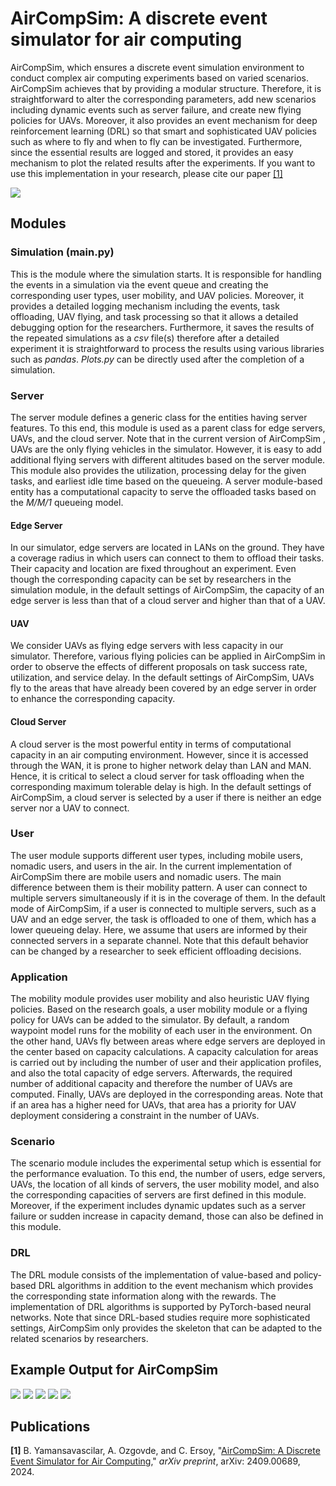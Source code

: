 # AirCompSim: A discrete event simulator for air computing


AirCompSim, which ensures a discrete event simulation environment to conduct complex air computing experiments based on 
varied scenarios. AirCompSim achieves that by providing a modular structure. Therefore, it is straightforward to alter 
the corresponding parameters, add new scenarios including dynamic events such as server failure, and create new flying 
policies for UAVs. Moreover, it also provides an event mechanism for deep reinforcement learning (DRL) so that smart 
and sophisticated UAV policies such as where to fly and when to fly can be investigated. Furthermore, since the 
essential results are logged and stored, it provides an easy mechanism to plot the related results after the 
experiments. If you want to use this implementation in your research, please cite 
our paper [[1]](https://arxiv.org/pdf/2409.00689)

![](images/AirCompSim.png)

## Modules

### Simulation (main.py)

This is the module where the simulation starts. It is responsible for handling the events in a simulation via the event 
queue and creating the corresponding user types, user mobility, and UAV policies. Moreover, it provides a detailed 
logging mechanism including the events, task offloading, UAV flying, and task processing so that it allows a detailed 
debugging option for the researchers. Furthermore, it saves the results of the repeated simulations as a *csv* 
file(s) therefore after a detailed experiment it is straightforward to process the results using various libraries such as
*pandas*. *Plots.py* can be directly used after the completion of a simulation.

### Server

The server module defines a generic class for the entities having server features. To this end, this module is used as 
a parent class for edge servers, UAVs, and the cloud server. Note that in the current version of AirCompSim , 
UAVs are the only flying vehicles in the simulator. However, it is easy to add additional flying 
servers with different altitudes based on the server module. This module also provides the utilization, processing 
delay for the given tasks, and earliest idle time based on the queueing. A server module-based entity has a 
computational capacity to serve the offloaded tasks based on the *M/M/1* queueing model. 

#### Edge Server

In our simulator, edge servers are located in LANs on the ground. They have a coverage radius in which users can 
connect to them to offload their tasks. Their capacity and location are fixed throughout an experiment. Even though 
the corresponding capacity can be set by researchers in the simulation module, in the default settings of AirCompSim, 
the capacity of an edge server is less than that of a cloud server and higher than that of a UAV.

#### UAV

We consider UAVs as flying edge servers with less capacity in our simulator. Therefore, various flying policies can be 
applied in AirCompSim in order to observe the effects of different proposals on task success rate, utilization, and 
service delay. In the default settings of AirCompSim, UAVs fly to the areas that have already been covered by an edge 
server in order to enhance the corresponding capacity.

#### Cloud Server

A cloud server is the most powerful entity in terms of computational capacity in an air computing environment. However, 
since it is accessed through the WAN, it is prone to higher network delay than LAN and MAN. Hence, it is critical to 
select a cloud server for task offloading when the corresponding maximum tolerable delay is high. In the default 
settings of AirCompSim, a cloud server is selected by a user if there is neither an edge server nor a UAV to connect.

### User

The user module supports different user types, including mobile users, nomadic users, and users in the air. In the 
current implementation of AirCompSim there are mobile users and nomadic users. The main difference between them is 
their mobility pattern. A user can connect to multiple servers simultaneously if it is in the coverage of them. In 
the default mode of AirCompSim, if a user is connected to multiple servers, such as a UAV and an edge server, the task 
is offloaded to one of them, which has a lower queueing delay. Here, we assume that users are informed by their 
connected servers in a separate channel. Note that this default behavior can be changed by a researcher to seek 
efficient offloading decisions.


### Application

The mobility module provides user mobility and also heuristic UAV flying policies. Based on the research goals, a user 
mobility module or a flying policy for UAVs can be added to the simulator. By default, a random waypoint model runs 
for the mobility of each user in the environment. On the other hand, UAVs fly between areas where edge servers are 
deployed in the center based on capacity calculations. A capacity calculation for areas is carried out by including 
the number of user and their application profiles, and also the total capacity of edge servers. Afterwards, the 
required number of additional capacity and therefore the number of UAVs are computed. Finally, UAVs are deployed 
in the corresponding areas. Note that if an area has a higher need for UAVs, that area has a priority for UAV 
deployment considering a constraint in the number of UAVs.

### Scenario

The scenario module includes the experimental setup which is essential for the performance evaluation. To this end, the 
number of users, edge servers, UAVs, the location of all kinds of servers, the user mobility model, and also the 
corresponding capacities of servers are first defined in this module. Moreover, if the experiment includes dynamic 
updates such as a server failure or sudden increase in capacity demand, those can also be defined in this module.

### DRL

The DRL module consists of the implementation of value-based and policy-based DRL algorithms in addition to the event 
mechanism which provides the corresponding state information along with the rewards. The implementation of DRL 
algorithms is supported by PyTorch-based neural networks. Note that since DRL-based studies require more sophisticated 
settings, AirCompSim only provides the skeleton that can be adapted to the related scenarios by researchers.

## Example Output for AirCompSim

![](images/Overall.png)
![](images/EdgeUtilization.png)
![](images/AvgServiceTime.png)
![](images/AppBasedTaskSuccess-80-Users.png)
![](images/OffloadedTaskPercentage-15-UAVs.png)


## Publications
**[1]** B. Yamansavascilar, A. Ozgovde, and C. Ersoy, "[AirCompSim: A Discrete Event Simulator for Air Computing](https://arxiv.org/pdf/2409.00689)," *arXiv preprint*, arXiv: 2409.00689, 2024.
